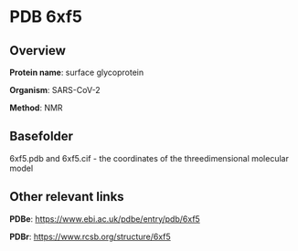 # PDB 6xf5

## Overview

**Protein name**: surface glycoprotein

**Organism**: SARS-CoV-2

**Method**: NMR



## Basefolder

6xf5.pdb and 6xf5.cif - the coordinates of the threedimensional molecular model



## Other relevant links 
**PDBe**:  https://www.ebi.ac.uk/pdbe/entry/pdb/6xf5
 
**PDBr**: https://www.rcsb.org/structure/6xf5 

